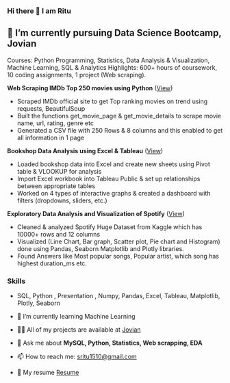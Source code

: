 ### Hi there 👋 I am Ritu
## 🔭 I’m currently pursuing Data Science Bootcamp, Jovian
Courses: Python Programming, Statistics, Data Analysis & Visualization, Machine Learning, SQL & Analytics
Highlights: 600+ hours of coursework, 10 coding assignments, 1 project (Web scraping).

**Web Scraping IMDb Top 250 movies using Python** ([View](https://jovian.ai/sritu1510/scraping-imdb-top-250-movies))
- Scraped IMDb official site to get Top ranking movies on trend using requests, BeautifulSoup
- Built the functions get_movie_page & get_movie_details to scrape movie name, url, rating, genre etc
- Generated a CSV file with 250 Rows & 8 columns and this enabled to get all information in 1 page

**Bookshop Data Analysis using Excel & Tableau** ([View](https://public.tableau.com/app/profile/ritu3822/viz/Assignment_16605854170750/Dashboard))
- Loaded bookshop data into Excel and create new sheets using Pivot table & VLOOKUP for analysis
- Import Excel workbook into Tableau Public & set up relationships between appropriate tables 
- Worked on 4 types of interactive graphs & created a dashboard with filters (dropdowns, sliders, etc.)

**Exploratory Data Analysis and Visualization of Spotify** ([View](https://jovian.ai/sritu1510/newbook))
- Cleaned & analyzed Spotify Huge Dataset from Kaggle which has 10000+ rows and 12 columns
- Visualized (Line Chart, Bar graph, Scatter plot, Pie chart and Histogram) done using Pandas, Seaborn Matplotlib and Plotly libraries.
- Found Answers like Most popular songs, Popular artist, which song has highest duration_ms etc.


### Skills

- SQL, Python , Presentation , Numpy, Pandas, Excel, Tableau, Matplotlib, Plotly, Seaborn 



- 🌱 I’m currently learning Machine Learning
- 👨‍💻 All of my projects are available at [Jovian ](https://jovian.com/sritu1510)
- 💬 Ask me about **MySQL, Python, Statistics, Web scrapping, EDA**
- 📫 How to reach me: sritu1510@gmail.com
- 📄 My resume [Resume](https://docs.google.com/document/d/1kJb5BrJjao4pEqqNvosqaGDDyyCYRbPHREVdbAlpDU4/edit#)

